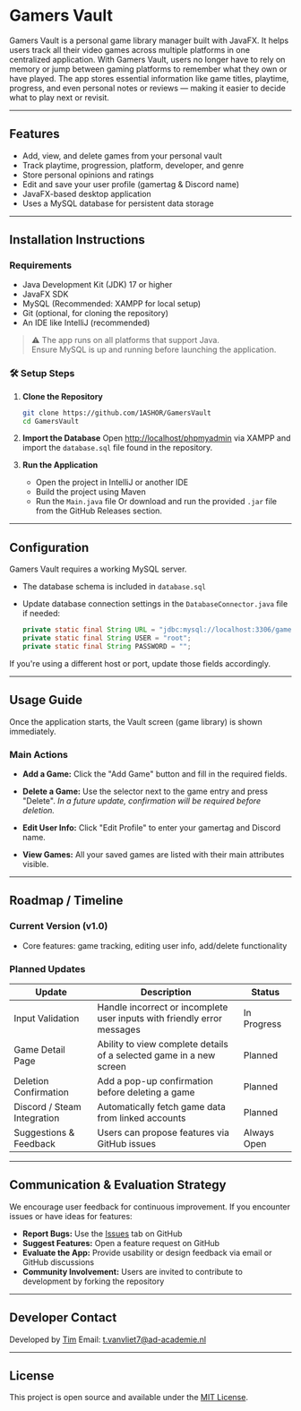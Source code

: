 # Gamers Vault

Gamers Vault is a personal game library manager built with JavaFX. It helps users track all their video games across multiple platforms in one centralized application. With Gamers Vault, users no longer have to rely on memory or jump between gaming platforms to remember what they own or have played. The app stores essential information like game titles, playtime, progress, and even personal notes or reviews — making it easier to decide what to play next or revisit.

---

## Features

- Add, view, and delete games from your personal vault  
- Track playtime, progression, platform, developer, and genre  
- Store personal opinions and ratings  
- Edit and save your user profile (gamertag & Discord name)  
- JavaFX-based desktop application  
- Uses a MySQL database for persistent data storage

---

## Installation Instructions

### Requirements

- Java Development Kit (JDK) 17 or higher  
- JavaFX SDK  
- MySQL (Recommended: XAMPP for local setup)  
- Git (optional, for cloning the repository)  
- An IDE like IntelliJ (recommended)

> ⚠️ The app runs on all platforms that support Java.  
> Ensure MySQL is up and running before launching the application.

### 🛠 Setup Steps

1. **Clone the Repository**  
   ```sh
   git clone https://github.com/1ASHOR/GamersVault
   cd GamersVault

2. **Import the Database**
   Open [http://localhost/phpmyadmin](http://localhost/phpmyadmin) via XAMPP and import the `database.sql` file found in the repository.

3. **Run the Application**

   * Open the project in IntelliJ or another IDE
   * Build the project using Maven
   * Run the `Main.java` file
     Or download and run the provided `.jar` file from the GitHub Releases section.

---

## Configuration

Gamers Vault requires a working MySQL server.

* The database schema is included in `database.sql`
* Update database connection settings in the `DatabaseConnector.java` file if needed:

  ```java
  private static final String URL = "jdbc:mysql://localhost:3306/gamersvault";
  private static final String USER = "root";
  private static final String PASSWORD = "";
  ```

If you're using a different host or port, update those fields accordingly.

---

## Usage Guide

Once the application starts, the Vault screen (game library) is shown immediately.

### Main Actions

* **Add a Game:**
  Click the "Add Game" button and fill in the required fields.

* **Delete a Game:**
  Use the selector next to the game entry and press "Delete". *In a future update, confirmation will be required before deletion.*

* **Edit User Info:**
  Click "Edit Profile" to enter your gamertag and Discord name.

* **View Games:**
  All your saved games are listed with their main attributes visible.

---

## Roadmap / Timeline

### Current Version (v1.0)

* Core features: game tracking, editing user info, add/delete functionality

### Planned Updates

| Update                      | Description                                                             | Status      |
| --------------------------- | ----------------------------------------------------------------------- | ----------- |
| Input Validation            | Handle incorrect or incomplete user inputs with friendly error messages | In Progress |
| Game Detail Page            | Ability to view complete details of a selected game in a new screen     | Planned     |
| Deletion Confirmation       | Add a pop-up confirmation before deleting a game                        | Planned     |
| Discord / Steam Integration | Automatically fetch game data from linked accounts                      | Planned     |
| Suggestions & Feedback      | Users can propose features via GitHub issues                            | Always Open |

---

## Communication & Evaluation Strategy

We encourage user feedback for continuous improvement.
If you encounter issues or have ideas for features:

* **Report Bugs:** Use the [Issues](https://github.com/1ASHOR/GamersVault/issues) tab on GitHub
* **Suggest Features:** Open a feature request on GitHub
* **Evaluate the App:** Provide usability or design feedback via email or GitHub discussions
* **Community Involvement:** Users are invited to contribute to development by forking the repository

---

## Developer Contact

Developed by [Tim](https://github.com/1ASHOR)
Email: [t.vanvliet7@ad-academie.nl](mailto:t.vanvliet7@ad-academie.nl)

---

## License

This project is open source and available under the [MIT License](LICENSE).

```
